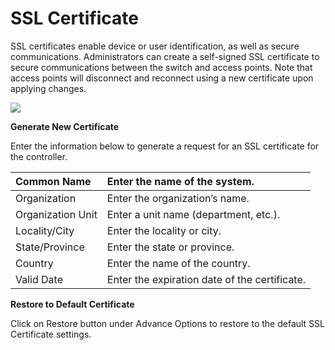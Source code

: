 # SSL Certificate

SSL certificates enable device or user identification, as well as secure communications. Administrators can create a self-signed SSL certificate to secure communications between the switch and access points. Note that access points will disconnect and reconnect using a new certificate upon applying changes.

![](https://lh4.googleusercontent.com/INSeO9MmjxsawHokCJJg8JQWufm1CzCjRrxcDqu06F66RfQDfoBMybRD6-dHfVYM0UaO2MwBavyBTXtNpdAFBDW0uw_fLDi-xSU_1VopfyK--PyxAGqMVItzF8oD5EVnKppHrjY)

**Generate New Certificate**

Enter the information below to generate a request for an SSL certificate for the controller.

| **Common Name** | **Enter the name of the system.** |
| :--- | :--- |
| Organization | Enter the organization’s name. |
| Organization Unit | Enter a unit name \(department, etc.\). |
| Locality/City | Enter the locality or city. |
| State/Province | Enter the state or province. |
| Country | Enter the name of the country. |
| Valid Date | Enter the expiration date of the certificate. |

**Restore to Default Certificate**

Click on Restore button under Advance Options to restore to the default SSL Certificate settings.  
  



